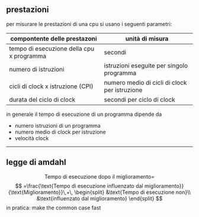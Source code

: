 
## prestazioni
per misurare le prestazioni di una cpu si usano i seguenti parametri:

| compontente delle prestazoni              | unità di misura                               |
| ----------------------------------------- | --------------------------------------------- |
| tempo di esecuzione della cpu x programma | secondi                                       |
| numero di istruzioni                      | istruzioni eseguite per singolo programma     |
| cicli di clock x istruzione (CPI)         | numero medio di cicli di clock per istruzione |
| durata del ciclo di clock                 | secondi per ciclo di clock                    |

in generale il tempo di esecuzione di un programma dipende da 
- numero istruzioni di un programma
- numero medio di clock per istruzione
- velocità clock
***
## legge di amdahl
$$
\text{Tempo di esecuzione dopo il miglioramento}=
$$$$
=\frac{\text{Tempo di esecuzione influenzato dal miglioramento}}{\text{Miglioramento}}\,+\,
\begin{split}
&\text{Tempo di esecuzione non}\\
&\text{influenzato dal miglioramento}
\end{split}
$$
in pratica: make the common case fast